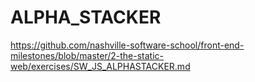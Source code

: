 # ALPHA_STACKER

https://github.com/nashville-software-school/front-end-milestones/blob/master/2-the-static-web/exercises/SW_JS_ALPHASTACKER.md